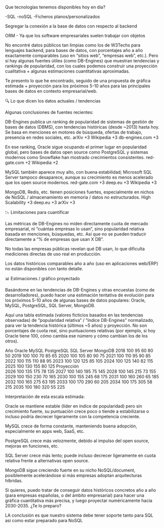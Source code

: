Que tecnologías tenemos disponibles hoy en día?

-SQL
-noSQL
-Ficheros planos/personalizados

Segregar la conexión a la base de datos con respecto al backend

ORM - Ya que los software empresariales suelen trabajar con objetos

No encontré datos públicos tan limpias como los de W3Techs para lenguajes backend, para bases de datos, con porcentajes año a año exactamente comparables (uso en “sitios web”, “empresas web”, etc.). Pero sí hay algunas fuentes útiles (como DB-Engines) que muestran tendencias y rankings de popularidad, con los cuales podemos construir una proyección cualitativa + algunas estimaciones cuantitativas aproximadas.

Te presento lo que he encontrado, seguido de una propuesta de gráfica estimada + proyección para los próximos 5-10 años para las principales bases de datos en contexto empresarial/web.

🔍 Lo que dicen los datos actuales / tendencias

Algunas conclusiones de fuentes recientes:

DB-Engines publica un ranking de popularidad de sistemas de gestión de bases de datos (DBMS), con tendencias históricas (desde ~2013) hasta hoy. Se basa en menciones en motores de búsqueda, ofertas de trabajo, presencia en redes sociales, etc. 
arXiv
+3
Wikipedia
+3
db-engines.com
+3

En ese ranking, Oracle sigue ocupando el primer lugar en popularidad global, pero bases de datos open source como PostgreSQL y sistemas modernos como Snowflake han mostrado crecimientos consistentes. 
red-gate.com
+2
Wikipedia
+2

MySQL también aparece muy alto, con buena estabilidad; Microsoft SQL Server tampoco desaparece, aunque su crecimiento es menos acelerado que los open source modernos. 
red-gate.com
+3
deep.eu
+3
Wikipedia
+3

MongoDB, Redis, etc. tienen posiciones fuertes, especialmente en nichos de NoSQL / almacenamiento en memoria / datos no estructurados. 
High Scalability
+3
deep.eu
+3
arXiv
+3

📉 Limitaciones para cuantificar

Las métricas de DB-Engines no miden directamente cuota de mercado empresarial, ni “cuántas empresas lo usan”, sino popularidad relativa basada en menciones, búsquedas, etc. Así que no se pueden traducir directamente a “% de empresas que usan X DB”.

No todas las empresas públicas revelan qué DB usan, lo que dificulta mediciones directas de uso real en producción.

Los datos históricos comparables año a año (uso en aplicaciones web/ERP) no están disponibles con tanto detalle.

📊 Estimaciones / gráfico proyectado

Basándome en las tendencias de DB-Engines y otras encuestas (como de desarrolladores), puedo hacer una estimación tentativa de evolución para los próximos 5-10 años de algunas bases de datos populares: Oracle, MySQL, PostgreSQL, SQL Server, MongoDB.

Aquí una tabla estimada (valores ficticios basados en las tendencias observadas) de “popularidad relativa” / “índice DB-Engines” normalizado, para ver la tendencia histórica (últimos ~5 años) y proyección. No son porcentajes de cuota real, sino puntuaciones relativas (por ejemplo, si hoy Oracle tiene 100, cómo cambia ese número y cómo cambian los de los otros).

Año	Oracle	MySQL	PostgreSQL	SQL Server	MongoDB
2018	100	95	60	80	50
2019	100	100	70	85	65
2020	100	105	80	90	75
2021	100	110	95	90	85
2022	100	115	110	88	95
2023	100	120	125	85	105
2024	100	125	140	82	115
2025	100	130	155	80	125
Proyección					
2026	100	135	175	78	135
2027	100	140	195	75	145
2028	100	145	215	73	155
2029	100	150	230	70	165
2030	100	155	245	68	175
2031	100	160	260	65	185
2032	100	165	275	63	195
2033	100	170	290	60	205
2034	100	175	305	58	215
2035	100	180	320	55	225

Interpretación de esta escala estimada:

Oracle se mantiene estable (líder en índice de popularidad) pero sin crecimiento fuerte, su puntuación crece poco o tiende a estabilizarse o incluso podría decrecer ligeramente con la competencia creciente.

MySQL crece de forma constante, manteniendo buena adopción, especialmente en apps web, SaaS, etc.

PostgreSQL crece más velozmente, debido al impulso del open source, mejoras en funciones, etc.

SQL Server crece más lento; puede incluso decrecer ligeramente en cuota relativa frente a alternativas open source.

MongoDB sigue creciendo fuerte en su nicho NoSQL/document, posiblemente acelerándose si más empresas adoptan arquitecturas híbridas.

Si quieres, puedo tratar de conseguir datos históricos concretos año a año (para empresas españolas, o del ámbito empresarial) para hacer una gráfica cuantitativa más precisa, y luego proyectar numéricamente hacia 2030-2035. ¿Te lo preparo?

LA conclusión es que nuestro sistema debe tener soporte tanto para SQL asi como estar preparado para NoSQL
